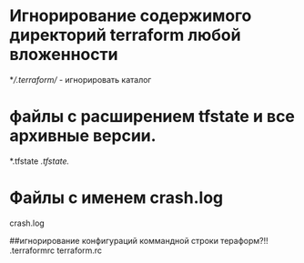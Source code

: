 #  Игнорирование содержимого директорий terraform любой вложенности
**/.terraform/* - игнорировать каталог

# файлы с расширением tfstate и все архивные версии.
*.tfstate
*.tfstate.* 

# Файлы с именем crash.log
crash.log 

##игнорирование конфигураций коммандной строки тераформ?!!
.terraformrc
terraform.rc
